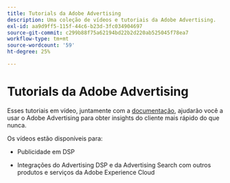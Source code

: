 ```yaml
---
title: Tutorials da Adobe Advertising
description: Uma coleção de vídeos e tutoriais da Adobe Advertising.
exl-id: aa9d9ff5-115f-44c6-b23d-3fc034904697
source-git-commit: c299b88f75a62194bd22b2d220ab525045f78ea7
workflow-type: tm+mt
source-wordcount: '59'
ht-degree: 25%

---
```


# Tutorials da Adobe Advertising

Esses tutoriais em vídeo, juntamente com a [documentação](https://experienceleague.adobe.com/docs/advertising-cloud.html), ajudarão você a usar o Adobe Advertising para obter insights do cliente mais rápido do que nunca.

Os vídeos estão disponíveis para:

* Publicidade em DSP

* Integrações do Advertising DSP e da Advertising Search com outros produtos e serviços da Adobe Experience Cloud

<!--
See other -learn tutorials landing pages to get ideas for additional content
-->
